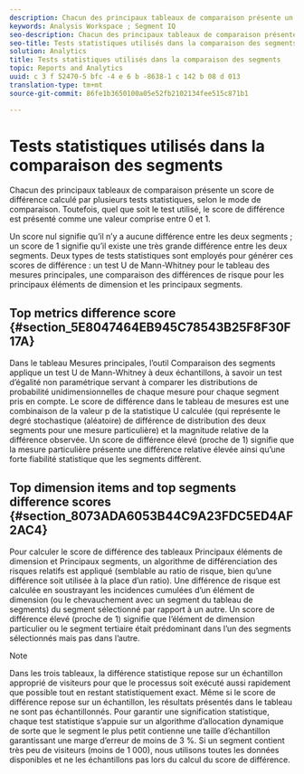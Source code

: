 ```yaml
---
description: Chacun des principaux tableaux de comparaison présente un score de différence calculé par plusieurs tests statistiques, selon le mode de comparaison. Toutefois, quel que soit le test utilisé, le score de différence est présenté comme une valeur comprise entre 0 et 1.
keywords: Analysis Workspace ; Segment IQ
seo-description: Chacun des principaux tableaux de comparaison présente un score de différence calculé par plusieurs tests statistiques, selon le mode de comparaison. Toutefois, quel que soit le test utilisé, le score de différence est présenté comme une valeur comprise entre 0 et 1.
seo-title: Tests statistiques utilisés dans la comparaison des segments
solution: Analytics
title: Tests statistiques utilisés dans la comparaison des segments
topic: Reports and Analytics
uuid: c 3 f 52470-5 bfc -4 e 6 b -8638-1 c 142 b 08 d 013
translation-type: tm+mt
source-git-commit: 86fe1b3650100a05e52fb2102134fee515c871b1

---
```



# Tests statistiques utilisés dans la comparaison des segments

Chacun des principaux tableaux de comparaison présente un score de différence calculé par plusieurs tests statistiques, selon le mode de comparaison. Toutefois, quel que soit le test utilisé, le score de différence est présenté comme une valeur comprise entre 0 et 1.

Un score nul signifie qu’il n’y a aucune différence entre les deux segments ; un score de 1 signifie qu’il existe une très grande différence entre les deux segments. Deux types de tests statistiques sont employés pour générer ces scores de différence : un test U de Mann-Whitney pour le tableau des mesures principales, une comparaison des différences de risque pour les principaux éléments de dimension et les principaux segments.

## Top metrics difference score {#section_5E8047464EB945C78543B25F8F30F17A}

Dans le tableau Mesures principales, l’outil Comparaison des segments applique un test U de Mann-Whitney à deux échantillons, à savoir un test d’égalité non paramétrique servant à comparer les distributions de probabilité unidimensionnelles de chaque mesure pour chaque segment pris en compte. Le score de différence dans le tableau de mesures est une combinaison de la valeur p de la statistique U calculée (qui représente le degré stochastique (aléatoire) de différence de distribution des deux segments pour une mesure particulière) et la magnitude relative de la différence observée. Un score de différence élevé (proche de 1) signifie que la mesure particulière présente une différence relative élevée ainsi qu’une forte fiabilité statistique que les segments diffèrent.

## Top dimension items and top segments difference scores {#section_8073ADA6053B44C9A23FDC5ED4AF2AC4}

Pour calculer le score de différence des tableaux Principaux éléments de dimension et Principaux segments, un algorithme de différenciation des risques relatifs est appliqué (semblable au ratio de risque, bien qu’une différence soit utilisée à la place d’un ratio). Une différence de risque est calculée en soustrayant les incidences cumulées d’un élément de dimension (ou le chevauchement avec un segment du tableau de segments) du segment sélectionné par rapport à un autre. Un score de différence élevé (proche de 1) signifie que l’élément de dimension particulier ou le segment tertiaire était prédominant dans l’un des segments sélectionnés mais pas dans l’autre.

>[!NOTE]
>
>Dans les trois tableaux, la différence statistique repose sur un échantillon approprié de visiteurs pour que le processus soit exécuté aussi rapidement que possible tout en restant statistiquement exact. Même si le score de différence repose sur un échantillon, les résultats présentés dans le tableau ne sont pas échantillonnés. Pour garantir une signification statistique, chaque test statistique s’appuie sur un algorithme d’allocation dynamique de sorte que le segment le plus petit contienne une taille d’échantillon garantissant une marge d’erreur de moins de 3 %. Si un segment contient très peu de visiteurs (moins de 1 000), nous utilisons toutes les données disponibles et ne les échantillons pas lors du calcul du score de différence.

